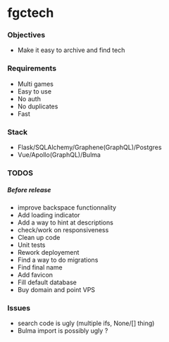 # fgctech

### Objectives

- Make it easy to archive and find tech


### Requirements

- Multi games
- Easy to use
- No auth
- No duplicates
- Fast

### Stack

- Flask/SQLAlchemy/Graphene(GraphQL)/Postgres
- Vue/Apollo(GraphQL)/Bulma

### TODOS

##### Before release

- improve backspace functionnality
- Add loading indicator
- Add a way to hint at descriptions
- check/work on responsiveness
- Clean up code
- Unit tests 
- Rework deployement
- Find a way to do migrations
- Find final name
- Add favicon
- Fill default database
- Buy domain and point VPS

### Issues

- search code is ugly (multiple ifs, None/[] thing)
- Bulma import is possibly ugly ?